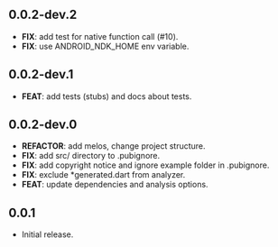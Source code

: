 ## 0.0.2-dev.2

 - **FIX**: add test for native function call (#10).
 - **FIX**: use ANDROID_NDK_HOME env variable.

## 0.0.2-dev.1

 - **FEAT**: add tests (stubs) and docs about tests.

## 0.0.2-dev.0

 - **REFACTOR**: add melos, change project structure.
 - **FIX**: add src/ directory to .pubignore.
 - **FIX**: add copyright notice and ignore example folder in .pubignore.
 - **FIX**: exclude *generated.dart from analyzer.
 - **FEAT**: update dependencies and analysis options.

## 0.0.1

* Initial release.
